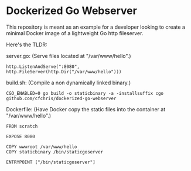 # Dockerized Go Webserver

This repository is meant as an example for a developer looking to create a minimal Docker image of a lightweight Go http fileserver.

Here's the TLDR:

server.go: (Serve files located at "/var/www/hello".)
```
http.ListenAndServe(":8080", http.FileServer(http.Dir("/var/www/hello")))
```

build.sh: (Compile a non dynamically linked binary.)
```
CGO_ENABLED=0 go build -o staticbinary -a -installsuffix cgo github.com/cfchris/dockerized-go-webserver
```

Dockerfile: (Have Docker copy the static files into the container at "/var/www/hello".)
```
FROM scratch

EXPOSE 8080

COPY wwwroot /var/www/hello
COPY staticbinary /bin/staticgoserver

ENTRYPOINT ["/bin/staticgoserver"]
```